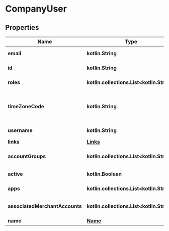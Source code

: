 
# CompanyUser

## Properties
Name | Type | Description | Notes
------------ | ------------- | ------------- | -------------
**email** | **kotlin.String** | The email address of the user. | 
**id** | **kotlin.String** | The unique identifier of the user. | 
**roles** | **kotlin.collections.List&lt;kotlin.String&gt;** | The list of [roles](https://docs.adyen.com/account/user-roles) for this user. | 
**timeZoneCode** | **kotlin.String** | The [tz database name](https://en.wikipedia.org/wiki/List_of_tz_database_time_zones) of the time zone of the user. For example, **Europe/Amsterdam**. | 
**username** | **kotlin.String** | The username for this user. | 
**links** | [**Links**](Links.md) |  |  [optional]
**accountGroups** | **kotlin.collections.List&lt;kotlin.String&gt;** | The list of [account groups](https://docs.adyen.com/account/account-structure#account-groups) associated with this user. |  [optional]
**active** | **kotlin.Boolean** | Indicates whether this user is active. |  [optional]
**apps** | **kotlin.collections.List&lt;kotlin.String&gt;** | Set of apps available to this user |  [optional]
**associatedMerchantAccounts** | **kotlin.collections.List&lt;kotlin.String&gt;** | The list of [merchant accounts](https://docs.adyen.com/account/account-structure#merchant-accounts) associated with this user. |  [optional]
**name** | [**Name**](Name.md) |  |  [optional]



